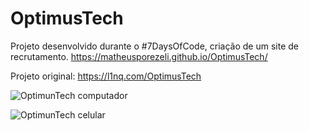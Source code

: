 # OptimusTech
Projeto desenvolvido durante o  #7DaysOfCode, criação de um site de recrutamento.
https://matheusporezeli.github.io/OptimusTech/

Projeto original: https://l1nq.com/OptimusTech

![OptimunTech computador](https://user-images.githubusercontent.com/112051389/200827456-c3d4ed30-f9ab-4b4e-a21f-7d8e20c6ba2e.gif)
 
![OptimunTech celular](https://user-images.githubusercontent.com/112051389/200827534-2c4fcbd8-6d7d-4f9c-adfc-e668a0180262.gif)
